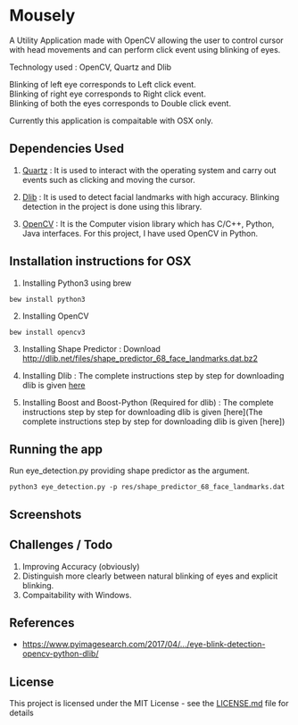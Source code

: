 # Mousely

A Utility Application made with OpenCV allowing the user to control cursor with head movements and can perform click event using 
blinking of eyes. 

Technology used : OpenCV, Quartz and Dlib 

Blinking of left eye corresponds to Left click event.<br />
Blinking of right eye corresponds to Right click event.<br />
Blinking of both the eyes corresponds to Double click event.

Currently this application is compaitable with OSX only.

## Dependencies Used

1. [Quartz](https://github.com/mayank408/Mousely/edit/master/README.md) : It is used to interact with the operating system and carry out events such as clicking and moving the cursor.

2. [Dlib](http://blog.dlib.net/2014/08/real-time-face-pose-estimation.html) : It is used to detect facial landmarks with high accuracy. Blinking detection in the project is done using this library.

3. [OpenCV](https://opencv.org) : It is the Computer vision library which has C/C++, Python, Java interfaces. For this project, I have used OpenCV in Python.



## Installation instructions for OSX

1. Installing Python3 using brew

```
bew install python3
```

2. Installing OpenCV

```
bew install opencv3
```

3. Installing Shape Predictor : Download http://dlib.net/files/shape_predictor_68_face_landmarks.dat.bz2

4. Installing Dlib : The complete instructions step by step for downloading dlib is given [here](https://www.learnopencv.com/install-dlib-on-macos/)

5. Installing Boost and Boost-Python (Required for dlib) : The complete instructions step by step for downloading dlib is given [here](The complete instructions step by step for downloading dlib is given [here])


## Running the app

Run eye_detection.py providing shape predictor as the argument.

```
python3 eye_detection.py -p res/shape_predictor_68_face_landmarks.dat 
```

## Screenshots

## Challenges / Todo

1. Improving Accuracy (obviously)
2. Distinguish more clearly between natural blinking of eyes and explicit blinking.
3. Compaitability with Windows.

## References

* https://www.pyimagesearch.com/2017/04/.../eye-blink-detection-opencv-python-dlib/

## License

This project is licensed under the MIT License - see the [LICENSE.md](LICENSE.md) file for details














